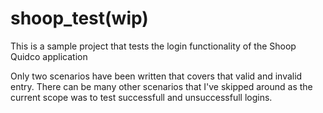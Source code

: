 # shoop_test(wip)
This is a sample project that tests the login functionality of the Shoop Quidco application

Only two scenarios have been written that covers that valid and invalid entry. There can be many other scenarios that I've skipped around as the current scope was to test successfull and unsuccessfull logins.
